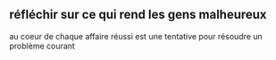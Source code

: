 ##  réfléchir sur ce qui rend les gens malheureux

au coeur de chaque affaire réussi est une tentative pour résoudre un problème courant
